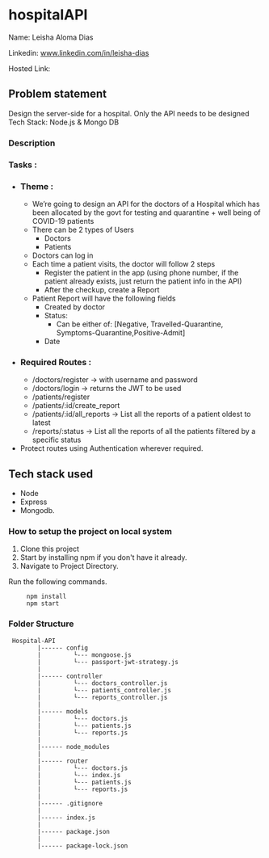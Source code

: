 # hospitalAPI

Name: Leisha Aloma Dias

Linkedin: www.linkedin.com/in/leisha-dias

Hosted Link: 

## Problem statement

Design the server-side for a hospital. Only the API needs to be designed
Tech Stack: Node.js &amp; Mongo DB

### Description
### Tasks :
* ### Theme :
  - We’re going to design an API for the doctors of a Hospital which has been allocated by the govt for testing and quarantine + well being of COVID-19 patients
  - There can be 2 types of Users
    - Doctors
    - Patients
  - Doctors can log in
  - Each time a patient visits, the doctor will follow 2 steps
    - Register the patient in the app (using phone number, if the patient already exists, just return the patient info in the API)
    - After the checkup, create a Report
  - Patient Report will have the following fields
    - Created by doctor
    - Status:
      - Can be either of: [Negative, Travelled-Quarantine, Symptoms-Quarantine,Positive-Admit]
    - Date
* ### Required Routes :
  - /doctors/register → with username and password
  - /doctors/login → returns the JWT to be used
  - /patients/register
  - /patients/:id/create_report
  - /patients/:id/all_reports → List all the reports of a patient oldest to latest
  - /reports/:status → List all the reports of all the patients filtered by a specific status
* Protect routes using Authentication wherever required.


## Tech stack used
- Node
- Express
- Mongodb.

### How to setup the project on local system

  1. Clone this project
  2. Start by installing npm if you don't have it already.
  3. Navigate to Project Directory.

Run the following commands.
   ```` 
        npm install 
        npm start 
   ````
### Folder Structure
````
 Hospital-API
        |------ config
        |         └--- mongoose.js
        |         └--- passport-jwt-strategy.js
        |
        |------ controller
        |         └--- doctors_controller.js
        |         └--- patients_controller.js
        |         └--- reports_controller.js
        |
        |------ models
        |         └--- doctors.js
        |         └--- patients.js
        |         └--- reports.js
        |
        |------ node_modules
        |
        |------ router
        |         └--- doctors.js
        |         └--- index.js
        |         └--- patients.js
        |         └--- reports.js
        |
        |------ .gitignore
        |
        |------ index.js
        |
        |------ package.json
        |
        |------ package-lock.json
````
